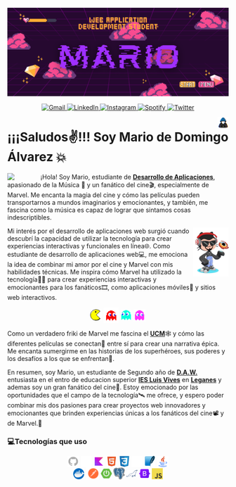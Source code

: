 <p >
    <img src="./Imgs/logodaw.png" alt="Logo" borderRadius='1rem' boxShadow = '0 5px 18px rgba(0,0,0,0.3)'>
  </a>
</p>

<p align="center">
    
<a href="mailto:dedomingoalvarezmario@gmail.com" target="_blank">
    <img src="https://img.shields.io/badge/Gmail-D14836?style=for-the-badge&logo=gmail&logoColor=white" alt="Gmail" />
</a>
<a href="https://www.linkedin.com/in/mario-de-domingo-%C3%A1lvarez-615535295/" target="_blank">
    <img src="https://img.shields.io/badge/linkedin-%230077B5.svg?style=for-the-badge&logo=linkedin&logoColor=white" alt="LinkedIn" />
</a>
<a href="https://www.instagram.com/mariio_dd" target="_blank">
    <img src="https://img.shields.io/badge/Instagram-E4405F?style=for-the-badge&logo=instagram&logoColor=white" alt="Instagram" />
</a>
<a href="https://open.spotify.com/user/a2qtspq6fz4g7wrz2yawcwco7?si=szi3MZ2bS2ijjm-VjDSHfQ" target="_blank">
    <img src="https://img.shields.io/badge/Spotify-1DB954?style=for-the-badge&logo=spotify&logoColor=white" alt="Spotify" />
</a>
<a href="https://x.com/Mario_DA_" target="_blank">
    <img src="https://img.shields.io/badge/Twitter-1DA1F2?style=for-the-badge&logo=twitter&logoColor=white" alt="Twitter" />
</a>

</p>

<img src="./Imgs/gif.gif" width=5% align=right />
<h1>¡¡¡Saludos✌!!! Soy Mario de Domingo Álvarez 💥 </h1> 
<img src="./Imgs/guiño.webp" width=15% align=left />

¡Hola! Soy Mario, estudiante de [**Desarrollo de Aplicaciones**](https://www.todofp.es/que-estudiar/loe/informatica-comunicaciones/des-aplicaciones-web.html), apasionado de la Música 🎵 y un fanático del cine🎬, especialmente de Marvel. Me encanta la magia del cine y cómo las películas pueden transportarnos a mundos imaginarios y emocionantes, y también, me fascina como la música es capaz de lograr que sintamos cosas indescriptibles.


<img src="./Imgs/octogato.png" width=16% align=right />
    
Mi interés por el desarrollo de aplicaciones web surgió cuando descubrí la capacidad de utilizar la tecnología para crear experiencias interactivas y funcionales en línea🌐. Como estudiante de desarrollo de aplicaciones web💻, me emociona la idea de combinar mi amor por el cine y Marvel con mis habilidades técnicas. Me inspira cómo Marvel ha utilizado la tecnología👨‍💻 para crear experiencias interactivas y emocionantes para los fanáticos🎞️, como aplicaciones móviles📱 y sitios web interactivos.

<p align="center">
<img src="./Imgs/pacman.gif" width=5% align=center />
<img src="./Imgs/fanred.gif" width=7% align=center />
<img src="./Imgs/fanblue.gif" width=5% align=center />
<img src="./Imgs/fanpurple.gif" width=5.5% align=center />
</p>

Como un verdadero friki de Marvel me fascina el [**UCM**](marvel.com)🕸️ y cómo las diferentes películas se conectan📡 entre sí para crear una narrativa épica. Me encanta sumergirme en las historias de los superhéroes, sus poderes y los desafíos a los que se enfrentan🚀.

En resumen, soy Mario, un estudiante de Segundo año de [**D.A.W.**](https://www.todofp.es/que-estudiar/loe/informatica-comunicaciones/des-aplicaciones-web.html) entusiasta en el entro de educacion superior [**IES Luis Vives**](https://www.iesluisvives.es/) en [**Leganes**](https://www.google.com/maps/place/Legan%C3%A9s,+Madrid/@40.3280856,-3.7661991,14z/data=!3m1!4b1!4m6!3m5!1s0xd418a1c0fc4eac9:0xd08f90220cc34cb!8m2!3d40.3319506!4d-3.7686545!16zL20vMDJ3MTU4?entry=ttu) y ademas soy un gran fanático del cine🍿. Estoy emocionado por las oportunidades que el campo de la tecnología🛰️ me ofrece, y espero poder combinar mis dos pasiones para crear proyectos web innovadores y emocionantes que brinden experiencias únicas a los fanáticos del cine📽️ y de Marvel.👊</p>

### 💻Tecnologías que uso
<p align=center>
  <img src="./Imgs/github.png" width=5% align=center />
  <img src="./Imgs/gitkraken.png" width=5% align=center />
  <img src="./Imgs/kotlin.png" width=5% align=center />
  <img src="./Imgs/html.png" width=5% align=center />
  <img src="./Imgs/css.png" width=5% align=center />
  <img src="./Imgs/mysql.png" width=5% align=center />
  <img src="./Imgs/sqlite.png" width=5% align=center />
  <img src="./Imgs/java.png" width=5% align=center />
  <br>
  <img src="./Imgs/dockerLogo.png" width=5% align=center />
  <img src="./Imgs/postman.svg" width=6% align=center />
  <img src="./Imgs/springboot.png" width=5% align=center />
  <img src="./Imgs/postgres.png" width=5% align=center />
  <img src="./Imgs/mariadb.svg" width=5% align=center />
  <img src="./Imgs/bootstrap.png" width=5% align=center />
  <img src="./Imgs/javascript.png" width=5% align=center />
</p>
